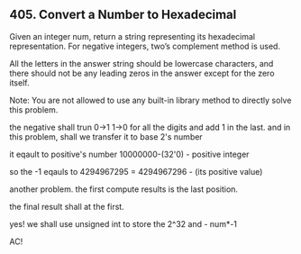 ## 405. Convert a Number to Hexadecimal

Given an integer num, return a string representing its hexadecimal representation. For negative integers, two’s complement method is used.

All the letters in the answer string should be lowercase characters, and there should not be any leading zeros in the answer except for the zero itself.

Note: You are not allowed to use any built-in library method to directly solve this problem.

the negative shall trun 0->1 1->0 for all the digits and add 1 in the last. and in this problem, shall we transfer it to base 2's number 

it eqault to positive's number 10000000-(32'0) - positive integer

so the -1 eqauls to 4294967295 = 4294967296 - (its positive value)

another problem. the first compute results is the last position.

the final result shall at the first.

yes! we shall use unsigned int to store the 2^32 and - num*-1

AC!